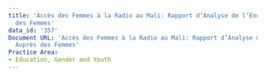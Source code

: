 ```yaml
---
title: 'Accès des Femmes à la Radio au Mali: Rapport d’Analyse de l’Enquête Auprès
  des Femmes'
data_id: '357'
Document URL: 'Accès des Femmes à la Radio au Mali: Rapport d’Analyse de l’Enquête
  Auprès des Femmes'
Practice Area:
- Education, Gender and Youth
---
```


